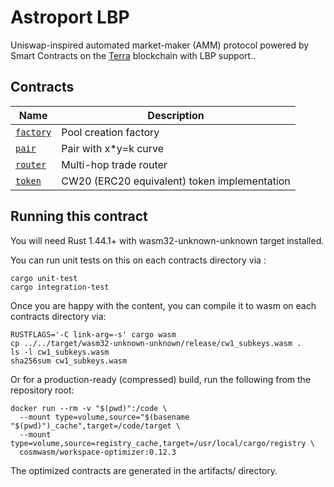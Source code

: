 # Astroport LBP

Uniswap-inspired automated market-maker (AMM) protocol powered by Smart Contracts on the [Terra](https://terra.money) blockchain with LBP support..

## Contracts

| Name                           | Description                                  |
| -------------------------------| -------------------------------------------- |
| [`factory`](contracts/factory) | Pool creation factory                        |
| [`pair`](contracts/pair)       | Pair with x*y=k curve                        |
| [`router`](contracts/router)   | Multi-hop trade router                       |
| [`token`](contracts/token)     | CW20 (ERC20 equivalent) token implementation |

## Running this contract

You will need Rust 1.44.1+ with wasm32-unknown-unknown target installed.

You can run unit tests on this on each contracts directory via :

```
cargo unit-test
cargo integration-test
```

Once you are happy with the content, you can compile it to wasm on each contracts directory via:

```
RUSTFLAGS='-C link-arg=-s' cargo wasm
cp ../../target/wasm32-unknown-unknown/release/cw1_subkeys.wasm .
ls -l cw1_subkeys.wasm
sha256sum cw1_subkeys.wasm
```

Or for a production-ready (compressed) build, run the following from the repository root:

```
docker run --rm -v "$(pwd)":/code \
  --mount type=volume,source="$(basename "$(pwd)")_cache",target=/code/target \
  --mount type=volume,source=registry_cache,target=/usr/local/cargo/registry \
  cosmwasm/workspace-optimizer:0.12.3
```

The optimized contracts are generated in the artifacts/ directory.

